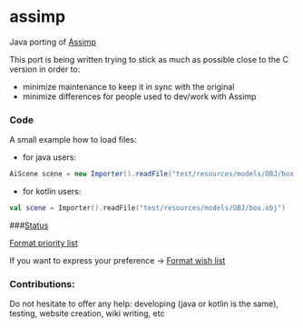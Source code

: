 # assimp

Java porting of [Assimp](https://github.com/assimp/assimp)

This port is being written trying to stick as much as possible close to the C version in order to:

- minimize maintenance to keep it in sync with the original
- minimize differences for people used to dev/work with Assimp

### Code ###
A small example how to load files:
- for java users:
```java
AiScene scene = new Importer().readFile("test/resources/models/OBJ/box.obj");
```
- for kotlin users:
```kotlin
val scene = Importer().readFile("test/resources/models/OBJ/box.obj")
```

###[Status](https://github.com/java-graphics/assimp/wiki/Status)

[Format priority list](https://github.com/java-graphics/assimp/wiki/Priority-list-of-file-formats)

If you want to express your preference -> [Format wish list](https://github.com/java-graphics/assimp/wiki/wish-list)

### Contributions:

Do not hesitate to offer any help: developing (java or kotlin is the same), testing, website creation, wiki writing, etc
